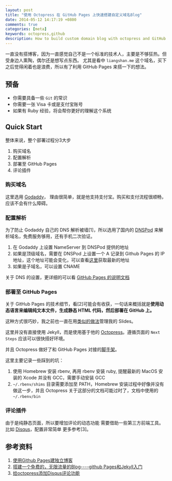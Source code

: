 ```yaml
---
layout: post
title: "使用 Octopress 在 GitHub Pages 上快速搭建自定义域名Blog"
date: 2014-05-12 14:17:19 +0800
comments: true
categories: [meta]
keywords: octopress,github  
description: How to build custom domain blog with octopress and GitHub Pages
---
```


一直没有搭博客，因为一直感觉自己不是一个标准的技术人，主要是不够狂热。但受身边人熏陶，偶尔还是想写点东西。
尤其是看中 `liangshan.me` 这个域名，买下之后觉得闲着也是浪费，所以有了利用 GitHub Pages 来搭一下的想法。

## 预备
+ 你需要具备一些 `Git` 的常识
+ 你需要一张 Visa 卡或是支付宝账号
+ 如果有 Ruby 经验，将会帮你更好的理解这个系统

## Quick Start
整体来说，整个部署过程分3大步

1. 购买域名
2. 配置解析
3. 部署至 GitHub Pages
4. 评论插件

<!-- more -->

### 购买域名
这里选用 [Godaddy](http://www.godaddy.com)， 理由很简单，就是他支持支付宝。购买和支付流程很顺畅，应该不会有什么障碍。

### 配置解析
为了防止 Godaddy 自己的 DNS 解析被墙[1]，所以选用了国内的 [DNSPod](https://www.dnspod.cn) 来解析域名，免费服务够用，还有手机二次验证。

1. 在 Godaddy 上设置 NameServer 到 DNSPod 提供的地址
2. 如果是顶级域名，需要在 DNSPod 上设置一个 A 记录到 Github Pages 的 IP 地址，这个地址可能会变化，可以查看[这里](https://help.github.com/articles/my-custom-domain-isn-t-working)获取最新的地址
3. 如果是子域名，可以设置 CNAME

关于 DNS 的设置，更详细的可以看 [GitHub Pages 的说明文档](https://help.github.com/articles/setting-up-a-custom-domain-with-github-pages#step-1-add-a-cname-file-to-your-repository)

### 部署至 GitHub Pages
关于 GitHub Pages 的技术细节，看[2]可能会有收获，一句话来概括就是**使用动态语言来编辑纯文本文件，生成静态 HTML 代码，然后部署在 GitHub 上。**

这种方式很巧妙，我之前也一直在用[类似的做法](https://github.com/liangshan/markdown2deckjs)管理我的 Slides。

这里并没有直接使用 Jekyll，而是使用基于他的 [Octopress](http://octopress.org/docs/setup/)。遵循页面的 `Next Steps` 应该可以很快搭好环境。

并且 Octopress 做好了和 GitHub Pages 对接的[脚手架](http://octopress.org/docs/deploying/github/)。

这里主要记录一些踩到的坑：

1. 使用 Homebrew 安装 rbenv, 再用 rbenv 安装 ruby, 提醒最新的 MacOS 安装的 Xcode 并没有 GCC，需要手动安装 GCC
2. `~/.rbenv/shims` 目录需要添加至 PATH，Homebrew 安装过程中好像并没有做这一步，并且 Octopress 关于这部分的文档可能过时了，文档中使用的 `~/.rbenv/bin`

### 评论插件
由于是纯静态页面，所以要增加评论的动态功能 需要借助一些第三方前端工具。比如 [Disqus](http://disqus.com)，配置非常简单 更多参考[3]。

## 参考资料
1. [使用Github Pages建独立博客](http://beiyuu.com/github-pages/)
2. [搭建一个免费的，无限流量的Blog----github Pages和Jekyll入门](http://www.ruanyifeng.com/blog/2012/08/blogging_with_jekyll.html)
3. [给octopress添加Disqus评论功能](http://seagg.github.io/blog/2012/09/03/config-comment-on-octopress/)
